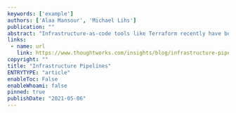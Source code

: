 ```yaml
---
keywords: ['example']
authors: ['Alaa Mansour', 'Michael Lihs']
publication: ""
abstract: "Infrastructure-as-code tools like Terraform recently have become popular. One main promise of such tools is automation. Still, we rarely see Continuous Delivery implemented for infrastructure code. This article advocates the usage of  Continuous Delivery pipelines for infrastructure provisioning and provides some best practices on how to get started. Our target group is developers who - like us - love to drive automation."
links:
 - name: url
   link: https://www.thoughtworks.com/insights/blog/infrastructure-pipelines
copyright: ""
title: "Infrastructure Pipelines"
ENTRYTYPE: "article"
enableToc: False
enableWhoami: false
pinned: true
publishDate: "2021-05-06"
---
```

